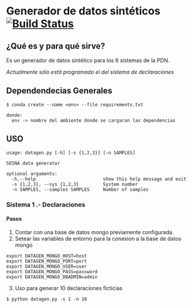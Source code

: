 # Generador de datos sintéticos [![Build Status](https://travis-ci.org/PDNMX/data_generator.svg?branch=master)](https://travis-ci.org/PDNMX/data_generator)

## ¿Qué es y para qué sirve?
Es un generador de datos sintético para los 6 sistemas de la PDN. 

*Actualmente sólo está programado el del sistema de declaraciones*

## Dependendecias Generales
```
$ conda create --name <env> --file requirements.txt

donde:
  env -> nombre del ambiente donde se cargaran las dependencias
```


## USO
```
usage: datagen.py [-h] [-s {1,2,3}] [-n SAMPLES]

SESNA data generator

optional arguments:
  -h,--help                         show this help message and exit
  -s {1,2,3}, --sys {1,2,3}         System number
  -n SAMPLES, --samples SAMPLES     Number of samples
```

### Sistema 1 .- Declaraciones
#### Pasos
1. Contar con una base de datos mongo previamente configurada.
2. Setear las variables de entorno para la conexion a la base de datos mongo
```
export DATAGEN_MONGO_HOST=host
export DATAGEN_MONGO_PORT=port
export DATAGEN_MONGO_USER=user
export DATAGEN_MONGO_PASS=password
export DATAGEN_MONGO_DBADMIN=admin
```
3. Uso para generar 10 declaraciones ficticias
```
$ python datagen.py -s 1 -n 10

```
